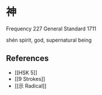 # 神
Frequency 227
General Standard 1711

shén
spirit, god, supernatural being

## References
- [[HSK 5]]
- [[9 Strokes]]
- [[示 Radical]]